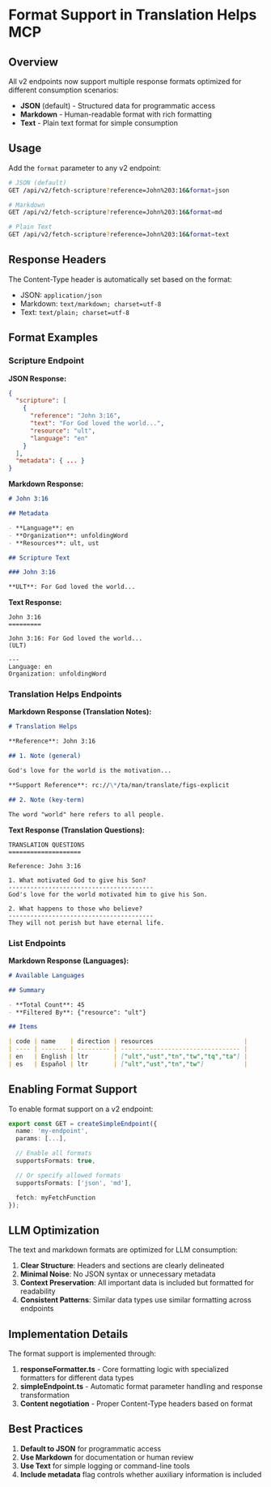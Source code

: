 # Format Support in Translation Helps MCP

## Overview

All v2 endpoints now support multiple response formats optimized for different consumption scenarios:

- **JSON** (default) - Structured data for programmatic access
- **Markdown** - Human-readable format with rich formatting
- **Text** - Plain text format for simple consumption

## Usage

Add the `format` parameter to any v2 endpoint:

```bash
# JSON (default)
GET /api/v2/fetch-scripture?reference=John%203:16&format=json

# Markdown
GET /api/v2/fetch-scripture?reference=John%203:16&format=md

# Plain Text
GET /api/v2/fetch-scripture?reference=John%203:16&format=text
```

## Response Headers

The Content-Type header is automatically set based on the format:

- JSON: `application/json`
- Markdown: `text/markdown; charset=utf-8`
- Text: `text/plain; charset=utf-8`

## Format Examples

### Scripture Endpoint

**JSON Response:**

```json
{
  "scripture": [
    {
      "reference": "John 3:16",
      "text": "For God loved the world...",
      "resource": "ult",
      "language": "en"
    }
  ],
  "metadata": { ... }
}
```

**Markdown Response:**

```markdown
# John 3:16

## Metadata

- **Language**: en
- **Organization**: unfoldingWord
- **Resources**: ult, ust

## Scripture Text

### John 3:16

**ULT**: For God loved the world...
```

**Text Response:**

```
John 3:16
=========

John 3:16: For God loved the world...
(ULT)

---
Language: en
Organization: unfoldingWord
```

### Translation Helps Endpoints

**Markdown Response (Translation Notes):**

```markdown
# Translation Helps

**Reference**: John 3:16

## 1. Note (general)

God's love for the world is the motivation...

**Support Reference**: rc://\*/ta/man/translate/figs-explicit

## 2. Note (key-term)

The word "world" here refers to all people.
```

**Text Response (Translation Questions):**

```
TRANSLATION QUESTIONS
====================

Reference: John 3:16

1. What motivated God to give his Son?
----------------------------------------
God's love for the world motivated him to give his Son.

2. What happens to those who believe?
----------------------------------------
They will not perish but have eternal life.
```

### List Endpoints

**Markdown Response (Languages):**

```markdown
# Available Languages

## Summary

- **Total Count**: 45
- **Filtered By**: {"resource": "ult"}

## Items

| code | name    | direction | resources                         |
| ---- | ------- | --------- | --------------------------------- |
| en   | English | ltr       | ["ult","ust","tn","tw","tq","ta"] |
| es   | Español | ltr       | ["ult","ust","tn","tw"]           |
```

## Enabling Format Support

To enable format support on a v2 endpoint:

```typescript
export const GET = createSimpleEndpoint({
  name: 'my-endpoint',
  params: [...],

  // Enable all formats
  supportsFormats: true,

  // Or specify allowed formats
  supportsFormats: ['json', 'md'],

  fetch: myFetchFunction
});
```

## LLM Optimization

The text and markdown formats are optimized for LLM consumption:

1. **Clear Structure**: Headers and sections are clearly delineated
2. **Minimal Noise**: No JSON syntax or unnecessary metadata
3. **Context Preservation**: All important data is included but formatted for readability
4. **Consistent Patterns**: Similar data types use similar formatting across endpoints

## Implementation Details

The format support is implemented through:

1. **responseFormatter.ts** - Core formatting logic with specialized formatters for different data types
2. **simpleEndpoint.ts** - Automatic format parameter handling and response transformation
3. **Content negotiation** - Proper Content-Type headers based on format

## Best Practices

1. **Default to JSON** for programmatic access
2. **Use Markdown** for documentation or human review
3. **Use Text** for simple logging or command-line tools
4. **Include metadata** flag controls whether auxiliary information is included
